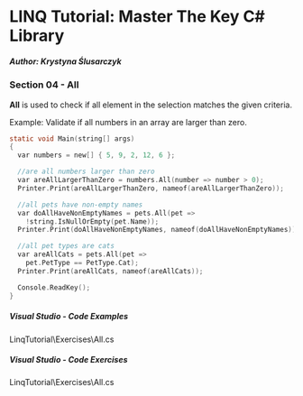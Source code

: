 # LINQ Tutorial: Master The Key C# Library

##### Author: Krystyna Ślusarczyk

### Section 04 - All

**All** is used to check if all element in the selection matches the given criteria.

Example: Validate if all numbers in an array are larger than zero.

```c
static void Main(string[] args)
{
  var numbers = new[] { 5, 9, 2, 12, 6 };

  //are all numbers larger than zero
  var areAllLargerThanZero = numbers.All(number => number > 0);
  Printer.Print(areAllLargerThanZero, nameof(areAllLargerThanZero));

  //all pets have non-empty names
  var doAllHaveNonEmptyNames = pets.All(pet =>
    !string.IsNullOrEmpty(pet.Name));
  Printer.Print(doAllHaveNonEmptyNames, nameof(doAllHaveNonEmptyNames));

  //all pet types are cats
  var areAllCats = pets.All(pet =>
    pet.PetType == PetType.Cat);
  Printer.Print(areAllCats, nameof(areAllCats));

  Console.ReadKey();
}
```

##### Visual Studio - Code Examples

LinqTutorial\Exercises\All.cs

##### Visual Studio - Code Exercises

LinqTutorial\Exercises\All.cs
